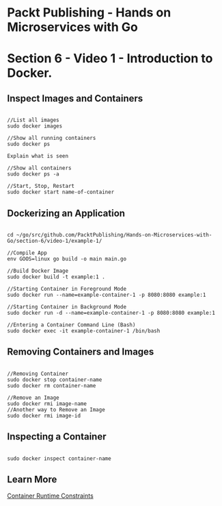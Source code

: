 # Packt Publishing - Hands on Microservices with Go
# Section 6 - Video 1 - Introduction to Docker.

## Inspect Images and Containers

```

//List all images
sudo docker images

//Show all running containers
sudo docker ps

Explain what is seen

//Show all containers
sudo docker ps -a

//Start, Stop, Restart
sudo docker start name-of-container

```

## Dockerizing an Application

```

cd ~/go/src/github.com/PacktPublishing/Hands-on-Microservices-with-Go/section-6/video-1/example-1/

//Compile App
env GOOS=linux go build -o main main.go 

//Build Docker Image
sudo docker build -t example:1 . 

//Starting Container in Foreground Mode
sudo docker run --name=example-container-1 -p 8080:8080 example:1

//Starting Container in Background Mode
sudo docker run -d --name=example-container-1 -p 8080:8080 example:1

//Entering a Container Command Line (Bash) 
sudo docker exec -it example-container-1 /bin/bash

```  

## Removing Containers and Images

```

//Removing Container
sudo docker stop container-name
sudo docker rm container-name

//Remove an Image
sudo docker rmi image-name
//Another way to Remove an Image
sudo docker rmi image-id

```
## Inspecting a Container

```

sudo docker inspect container-name

```

## Learn More
[Container Runtime Constraints](https://docs.docker.com/engine/reference/run/#runtime-constraints-on-resources)
